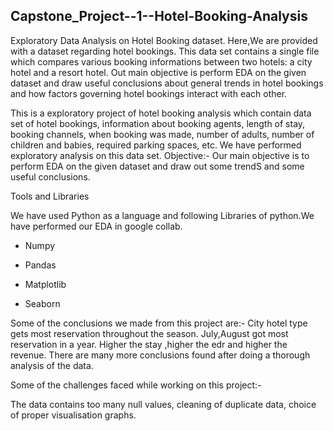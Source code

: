## Capstone_Project--1--Hotel-Booking-Analysis
Exploratory Data Analysis on Hotel Booking dataset. Here,We are provided with a dataset regarding hotel bookings. This data set contains a single file which compares various booking informations between two hotels: a city hotel and a resort hotel. Out main objective is perform EDA on the given dataset and draw useful conclusions about general trends in hotel bookings and how factors governing hotel bookings interact with each other.


This is a exploratory project of hotel booking analysis which contain data set of hotel bookings, information about booking agents, length of stay, booking channels, when booking was made, number of adults, number of children and babies, required parking spaces, etc. We have performed exploratory analysis on this data set. Objective:- Our main objective is to perform EDA on the given dataset and draw out some trendS and some useful conclusions.



Tools and Libraries

We have used Python as a language and following Libraries of python.We have performed our EDA in google collab.

* Numpy

* Pandas

* Matplotlib

* Seaborn

Some of the conclusions we made from this project are:- City hotel type gets most reservation throughout the season. July,August got most reservation in a year. Higher the stay ,higher the edr and higher the revenue. There are many more conclusions found after doing a thorough analysis of the data.

Some of the challenges faced while working on this project:-

The data contains too many null values,
cleaning of duplicate data,
choice of proper visualisation graphs.

